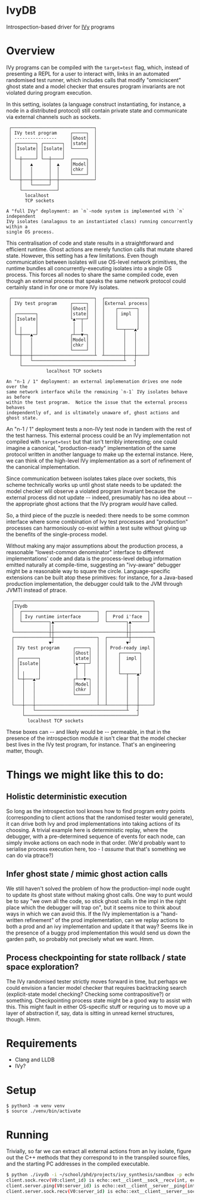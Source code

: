 # IvyDB

Introspection-based driver for [IVy](https://github.com/kenmcmil/ivy/) programs

# Overview

IVy programs can be compiled with the `target=test` flag, which, instead of
presenting a REPL for a user to interact with, links in an automated randomised
test runner, which includes calls that modify "omniciscent" ghost state and a
model checker that ensures program invariants are not violated during program
execution.

In this setting, isolates (a language construct instantiating, for instance, a
node in a distributed protocol) still contain private state and communicate via
external channels such as sockets.

```
 ┌───────────────────────────────┐
 │ IVy test program     ┌─────┐  │
 │ ----------------     │Ghost│  │
 │ ┌───────┐ ┌───────┐  │state│  │
 │ │Isolate│ │Isolate│  └─────┘  │
 │ │       │ │       │           │
 │ └─┼─────┘ └──┼────┘  ┌─────┐  │
 │   │   ▲      │  ▲    │Model│  │
 │   │   │      │  │    │chkr │  │
 │   │   │      │  │    └─────┘  │
 └───┼───┼──────┼──┼─────────────┘
     │   └──────┘  │
     └─────────────┘
       localhost
       TCP sockets

A "full IVy" deployment: an `n`-node system is implemented with `n` independent
IVy isolates (analagous to an instantiated class) running concurrently within a
single OS process.
```

This centralisation of code and state results in a straightforward and
efficient runtime.  Ghost actions are merely function calls that mutate shared
state.  However, this setting has a few limitations.  Even though communication
between isolates will use OS-level network primitives, the runtime bundles all
concurrently-executing isolates into a single OS process.  This forces all
nodes to share the same compiled code, even though an external process
that speaks the same network protocol could certainly stand in for one or more
IVy isolates.

```
 ┌───────────────────────────────┐  ┌────────────────┐
 │ IVy test program     ┌─────┐  │  │External process│
 │                      │Ghost│  │  │    ┌───────┐   │
 │ ┌───────┐            │state│  │  │    │ impl  │   │
 │ │Isolate│            └▲──┬─┘  │  │    │       │   │
 │ │       │             │  │    │  │    │       │   │
 │ │ │     │             │  │    │  │    └──┬───▲┘   │
 │ └─┼───▲─┘            ┌┴──▼─┐  │  │       │   │    │
 │   │   │              │Model│  │  │       │   │    │
 │   │   │              │chkr │  │  │       │   │    │
 │   │   │              └─────┘  │  │       │   │    │
 └───┼───┼───────────────────────┴  ┴───────┼───┼────┘
     │   └──────────────────────────────────┴   ┤
     └──────────────────────────────────────────┘
               localhost TCP sockets

An "n-1 / 1" deployment: an external implemenation drives one node over the
same network interface while the remaining `n-1` IVy isolates behave as before
within the test program.  Notice the issue that the external process behaves
independently of, and is ultimately unaware of, ghost actions and ghost state.
```

An "n-1 / 1" deployment tests a non-IVy test node in tandem with the rest
of the test harness.  This external process could be an IVy implementation not
compiled with `target=test` but that isn't terribly interesting; one could
imagine a canonical, "production-ready" implementation of the same protocol
written in another language to make up the external instance.  Here, we can
think of the high-level IVy implementation as a sort of refinement of the
canonical implementation.

Since communication between isolates takes place over sockets, this scheme
technically works up until ghost state needs to be updated: the model checker
wlil observe a violated program invariant because the external process did not
update -- indeed, presumably has no idea about -- the appropriate ghost actions
that the IVy program _would_ have called.

So, a third piece of the puzzle is needed: there needs to be some common interface
where some combination of Ivy test processes and "production" processes can
harmoniously co-exist within a test suite without giving up the benefits of the
single-process model.  

Without making any major assumptions about the production process, a reasonable
"lowest-common denominator" interface to different implementations' code and
data is the process-level debug information emitted naturally at compile-time,
suggesting an "ivy-aware" debugger might be a reasonable way to square the
circle.  Language-specific extensions can be built atop these primitives: for
instance, for a Java-based production implementation, the debugger could talk
to the JVM through JVMTI instead of ptrace.

```
  ┌────────────────────────────────────────────────────┐
  │IVydb                                               │
  │  ┌────────────────────────────┐  ┌───────────────┐ │
  │  │ Ivy runtime interface      │  │  Prod i'face  │ │
  │  └──────────┐▲────────────────┘  └───────┐▲──────┘ │
  │             ││                           ││        │
  └─────────────┼┼───────────────────────────┼┼────────┴ 
  ┌─────────────┴┼────────────────┐  ┌───────┴┼────────┐
  │             ▼┘                │  │       ▼┘        │
  │ IVy test program     ┌─────┐  │  │ Prod-ready impl │
  │                      │Ghost│  │  │    ┌───────┐    │
  │ ┌───────┐            │state│  │  │    │  impl │    │
  │ │Isolate│            └▲──┬─┘  │  │    │       │    │
  │ │       │             │  │    │  │    │       │    │
  │ │ │     │             │  │    │  │    └──┬───▲┘    │
  │ └─┼───▲─┘            ┌┴──▼─┐  │  │       │   │     │
  │   │   │              │Model│  │  │       │   │     │
  │   │   │              │chkr │  │  │       │   │     │
  │   │   │              └─────┘  │  │       │   │     │
  │   │   │                       │  │       │   │     │
  └───┼───┼───────────────────────┴──┴───────┼───┼─────┘
      │   └──────────────────────────────────┴   ┤
      └──────────────────────────────────────────┘
        localhost TCP sockets
```

These boxes can -- and likely would be -- permeable, in that in the presence of
the introspection module it isn't clear that the model checker best lives in
the IVy test program, for instance.  That's an engineering matter, though.

# Things we might like this to do:

## Holistic deterministic execution

So long as the introspection tool knows how to find program entry points
(corresponding to client actions that the randomised tester would generate),
it can drive both Ivy and prod implementations into taking actions of its
choosing.  A trivial example here is deterministic replay, where the debugger,
with a pre-determined sequence of events for each node, can simply invoke
actions on each node in that order.  (We'd probably want to serialise process
execution here, too - I _assume_ that that's something we can do via ptrace?)

## Infer ghost state / mimic ghost action calls

We still haven't solved the problem of how the production-impl node ought to
update its ghost state without making ghost calls.  One way to punt would be to
say "we own all the code, so stick ghost calls in the impl in the right place
which the debugger will trap on", but it seems nice to think about ways in which
we can avoid this.   If the IVy implementation is a "hand-written refinement"
of the prod implementation, can we replay actions to both a prod and an ivy
implementation and update it that way?  Seems like in the presence of a buggy
prod implementation this would send us down the garden path, so probably not
precisely what we want.  Hmm.

## Process checkpointing for state rollback / state space exploration?

The IVy randomised tester strictly moves forward in time, but perhaps we could
envision a fancier model checker that requires backtracking search
(explicit-state model checking?  Checking some contrapositive?) or something.
Checkpointing process state might be a good way to assist with this.  This might
fault in either OS-specific stuff or requring us to move up a layer of abstraction
if, say, data is sitting in unread kernel structures, though.  Hmm.

# Requirements

* Clang and LLDB
* IVy?

# Setup

```
$ python3 -m venv venv
$ source ./venv/bin/activate 
```

# Running

Trivially, so far we can extract all external actions from an Ivy isolate,
figure out the C++ methods that they correspond to in the transpiled source
files, and the starting PC addresses in the compiled executable.

```bash
$ python ./ivydb -i ~/school/phd/projects/ivy_synthesis/sandbox -p echo
client.sock.recv(V0:client_id) is echo::ext__client__sock__recv(int, echo::tcp__endpoint, echo::msg_t) at 0x100007054
client.server.ping(V0:server_id) is echo::ext__client__server__ping(int, int, unsigned int) at 0x100008750
client.server.sock.recv(V0:server_id) is echo::ext__client__server__sock__recv(int, echo::tcp__endpoint, echo::msg_t) at 0x100007eec
```
